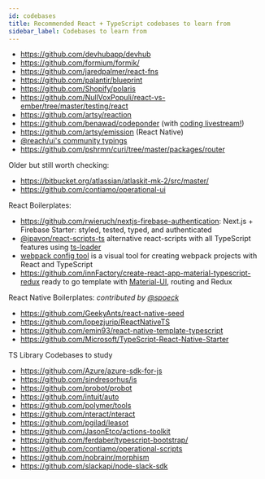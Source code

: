 ```yaml
---
id: codebases
title: Recommended React + TypeScript codebases to learn from
sidebar_label: Codebases to learn from
---
```


- https://github.com/devhubapp/devhub
- https://github.com/formium/formik/
- https://github.com/jaredpalmer/react-fns
- https://github.com/palantir/blueprint
- https://github.com/Shopify/polaris
- https://github.com/NullVoxPopuli/react-vs-ember/tree/master/testing/react
- https://github.com/artsy/reaction
- https://github.com/benawad/codeponder (with [coding livestream!](https://www.youtube.com/watch?v=D8IJOwdNSkc&list=PLN3n1USn4xlnI6kwzI8WrNgSdG4Z6daCq))
- https://github.com/artsy/emission (React Native)
- [@reach/ui's community typings](https://github.com/reach/reach-ui/pull/105)
- https://github.com/pshrmn/curi/tree/master/packages/router

Older but still worth checking:

- https://bitbucket.org/atlassian/atlaskit-mk-2/src/master/
- https://github.com/contiamo/operational-ui

React Boilerplates:

- https://github.com/rwieruch/nextjs-firebase-authentication: Next.js + Firebase Starter: styled, tested, typed, and authenticated
- [@jpavon/react-scripts-ts](https://github.com/jpavon/react-scripts-ts) alternative react-scripts with all TypeScript features using [ts-loader](https://github.com/TypeStrong/ts-loader)
- [webpack config tool](https://webpack.jakoblind.no/) is a visual tool for creating webpack projects with React and TypeScript
- <https://github.com/innFactory/create-react-app-material-typescript-redux> ready to go template with [Material-UI](https://material-ui.com/), routing and Redux

React Native Boilerplates: _contributed by [@spoeck](https://github.com/typescript-cheatsheets/react-typescript-cheatsheet/pull/20)_

- https://github.com/GeekyAnts/react-native-seed
- https://github.com/lopezjurip/ReactNativeTS
- https://github.com/emin93/react-native-template-typescript
- <https://github.com/Microsoft/TypeScript-React-Native-Starter>

TS Library Codebases to study

- https://github.com/Azure/azure-sdk-for-js
- https://github.com/sindresorhus/is
- https://github.com/probot/probot
- https://github.com/intuit/auto
- https://github.com/polymer/tools
- https://github.com/nteract/nteract
- https://github.com/pgilad/leasot
- https://github.com/JasonEtco/actions-toolkit
- https://github.com/ferdaber/typescript-bootstrap/
- https://github.com/contiamo/operational-scripts
- https://github.com/nobrainr/morphism
- https://github.com/slackapi/node-slack-sdk
